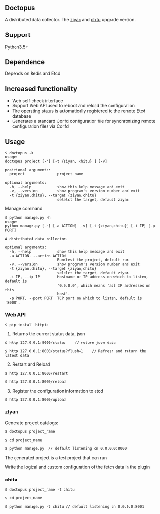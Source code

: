 ## Doctopus
A distributed data collector. The [ziyan](https://github.com/maboss-YCMan/ziyan) and [chitu](https://github.com/maboss-YCMan/chitu) upgrade version.

## Support

Python3.5+

## Dependence

Depends on Redis and Etcd

## Increased functionality

- Web self-check interface
- Support Web API used to reboot and reload the configuration
- The operating status is automatically registered to the remote Etcd database
- Generates a standard Confd configuration file for synchronizing remote configuration files via Confd

## Usage

```
$ doctopus -h
usage:
doctopus project [-h] [-t {ziyan, chitu} ] [-v]

positional arguments:
  project               project name

optional arguments:
  -h, --help            show this help message and exit
  -v, --version         show program's version number and exit
  -t {ziyan,chitu}, --target {ziyan,chitu}
                        selelct the target, default ziyan
```

Manage command

```
$ python manage.py -h
usage:
python manage.py [-h] [-a ACTION] [-v] [-t {ziyan,chitu}] [-i IP] [-p PORT]

A distributed data collector.

optional arguments:
  -h, --help            show this help message and exit
  -a ACTION, --action ACTION
                        Run/test the project, default run
  -v, --version         show program's version number and exit
  -t {ziyan,chitu}, --target {ziyan,chitu}
                        selelct the target, default ziyan
  -i IP, --ip IP        Hostname or IP address on which to listen, default is
                        '0.0.0.0', which means 'all IP addresses on this
                        host'.
  -p PORT, --port PORT  TCP port on which to listen, default is '8000'.
```

### Web API

```
$ pip install httpie
```

1. Returns the current status data, json

```
$ http 127.0.0.1:8000/status    // return json data

$ http 127.0.0.1:8000/status?flush=1    // Refresh and return the latest data
```

2. Restart and Reload

```
$ http 127.0.0.1:8000/restart

$ http 127.0.0.1:8000/reload
```

3. Register the configuration information to etcd

```
$ http 127.0.0.1:8000/upload
```

### ziyan

Generate project catalogs:

```
$ doctopus project_name

$ cd project_name

$ python manage.py  // default listening on 0.0.0.0:8000
```

The generated project is a test project that can run

Write the logical and custom configuration of the fetch data in the plugin

### chitu

```
$ doctopus project_name -t chitu

$ cd project_name

$ python manage.py -t chitu // default listening on 0.0.0.0:8001
```
